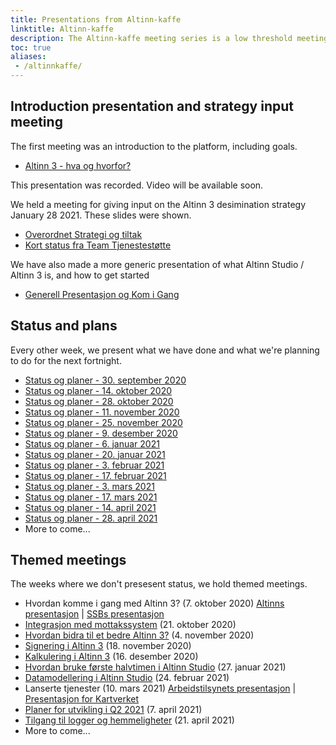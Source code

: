 ```yaml
---
title: Presentations from Altinn-kaffe
linktitle: Altinn-kaffe
description: The Altinn-kaffe meeting series is a low threshold meeting series, where app owners (and potential app owners) can learn more about what we're doing in Altinn 3. It's also designed to gather information on how Altinn can help app owners realise their Altinn 3 potential. Slides mainly in Norwegian.
toc: true
aliases:
 - /altinnkaffe/
---
```



## Introduction presentation and strategy input meeting

The first meeting was an introduction to the platform, including goals.

* [Altinn 3 - hva og hvorfor?](Altinn_T3.0_introduksjon_20200925.pptx)

This presentation was recorded. Video will be available soon.

We held a meeting for giving input on the Altinn 3 desimination strategy January 28 2021. These slides were shown.

* [Overordnet Strategi og tiltak](20210128_Overordnet_Strategi_og_tiltak.pdf)
* [Kort status fra Team Tjenestestøtte](20210128_Kort_status_fra_Team_Tjenestestotte.pdf)

We have also made a more generic presentation of what Altinn Studio / Altinn 3 is, and how to get started

* [Generell Presentasjon og Kom i Gang](20210209_Generell_Presentasjon_for_Altinn_Tjenester_3.0.pdf)

## Status and plans

Every other week, we present what we have done and what we're planning to do for the next fortnight.

* [Status og planer - 30. september 2020](altinnkaffe-20200930.pptx)
* [Status og planer - 14. oktober 2020](altinnkaffe-20201014.pptx)
* [Status og planer - 28. oktober 2020](altinnkaffe-20201028.pptx)
* [Status og planer - 11. november 2020](altinnkaffe-20201111.pptx)
* [Status og planer - 25. november 2020](altinnkaffe-20201125.pptx)
* [Status og planer - 9. desember 2020](altinnkaffe-20201209.pptx)
* [Status og planer - 6. januar 2021](altinnkaffe-20210106.pptx)
* [Status og planer - 20. januar 2021](altinnkaffe-20210120.pptx)
* [Status og planer - 3. februar 2021](altinnkaffe-20210203.pptx)
* [Status og planer - 17. februar 2021](altinnkaffe-20210217.pptx)
* [Status og planer - 3. mars 2021](altinnkaffe-20210303.pptx)
* [Status og planer - 17. mars 2021](altinnkaffe-20210317.pptx)
* [Status og planer - 14. april 2021](altinnkaffe-20210414.pptx)
* [Status og planer - 28. april 2021](altinnkaffe-20210428.pptx)
* More to come...

## Themed meetings

The weeks where we don't presesent status, we hold themed meetings.

* Hvordan komme i gang med Altinn 3? (7. oktober 2020) [Altinns presentasjon](altinnkaffe-20201007.pptx) | [SSBs presentasjon](20201007-SSB_AltinnStudio.pptx)
* [Integrasjon med mottakssystem](altinnkaffe-20201021.pptx) (21. oktober 2020)
* [Hvordan bidra til et bedre Altinn 3?](altinnkaffe-20201104.pptx) (4. november 2020)
* [Signering i Altinn 3](altinnkaffe-20201118.pptx) (18. november 2020)
* [Kalkulering i Altinn 3](20201216-kalkuleringer.pptx) (16. desember 2020)
* [Hvordan bruke første halvtimen i Altinn Studio](altinnkaffe-forste-halvtimen.pptx) (27. januar 2021)
* [Datamodellering i Altinn Studio](datamodellering-altinn-studio-altinnkaffe.pdf) (24. februar 2021)
* Lanserte tjenester (10. mars 2021) [Arbeidstilsynets presentasjon](Arbeidstilsynet-AltinnKaffe-10032021.pdf) | [Presentasjon for Kartverket](autorisasjon-av-landmalere.pptx)
* [Planer for utvikling i Q2 2021](altinnkaffe-20210407-planerq2.pptx) (7. april 2021)
* [Tilgang til logger og hemmeligheter](logs-secrets-presentasjon.pptx) (21. april 2021)
* More to come...
